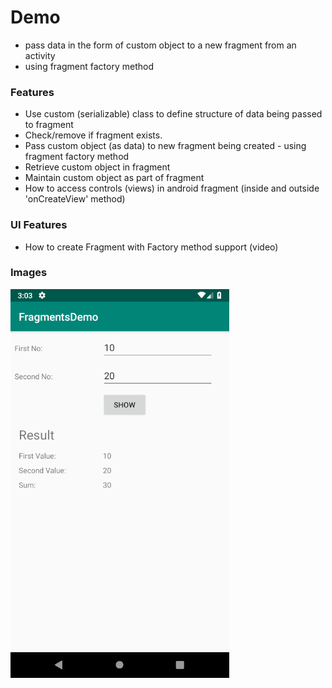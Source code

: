 # Demo
- pass data in the form of custom object to a new fragment from an activity
- using fragment factory method

### Features
- Use custom (serializable) class to define structure of data being passed to fragment
- Check/remove if fragment exists.  
- Pass custom object (as data) to new fragment being created - using fragment factory method
- Retrieve custom object in fragment 
- Maintain custom object as part of fragment
- How to access controls (views) in android fragment (inside and outside 'onCreateView' method)

### UI Features
- How to create Fragment with Factory method support (video)

### Images

![01.png](images/01.png?raw=true "01.png")
